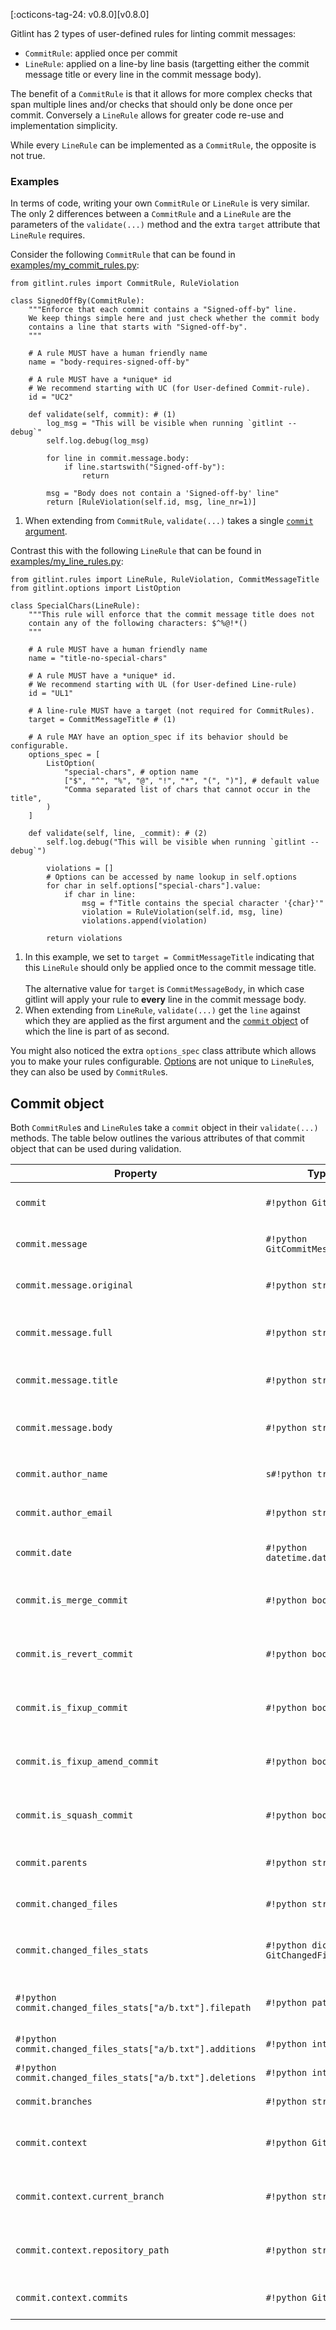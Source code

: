 [:octicons-tag-24: v0.8.0][v0.8.0] 

Gitlint has 2 types of user-defined rules for linting commit messages:

- `CommitRule`: applied once per commit
- `LineRule`: applied on a line-by line basis (targetting either the commit message title or every line in the commit message body).

The benefit of a `CommitRule` is that it allows for more complex checks that span multiple lines and/or checks
that should only be done once per commit. Conversely a `LineRule` allows for greater code re-use and implementation simplicity.

While every `LineRule` can be implemented as a `CommitRule`, the opposite is not true.

### Examples

In terms of code, writing your own `CommitRule` or `LineRule` is very similar.
The only 2 differences between a `CommitRule` and a `LineRule` are the parameters of the `validate(...)` method and the extra
`target` attribute that `LineRule` requires.

Consider the following `CommitRule` that can be found in [examples/my_commit_rules.py](https://github.com/jorisroovers/gitlint/blob/main/examples/my_commit_rules.py):

```{ .python .copy title="examples/my_commit_rules.py" linenums="1" hl_lines="16"}
from gitlint.rules import CommitRule, RuleViolation

class SignedOffBy(CommitRule):
    """Enforce that each commit contains a "Signed-off-by" line.
    We keep things simple here and just check whether the commit body
    contains a line that starts with "Signed-off-by".
    """

    # A rule MUST have a human friendly name
    name = "body-requires-signed-off-by"

    # A rule MUST have a *unique* id
    # We recommend starting with UC (for User-defined Commit-rule).
    id = "UC2"

    def validate(self, commit): # (1)
        log_msg = "This will be visible when running `gitlint --debug`"
        self.log.debug(log_msg)

        for line in commit.message.body:
            if line.startswith("Signed-off-by"):
                return

        msg = "Body does not contain a 'Signed-off-by' line"
        return [RuleViolation(self.id, msg, line_nr=1)]
```

1. When extending from `CommitRule`, `validate(...)` takes a single [`commit` argument](#commit-object).

Contrast this with the following `LineRule` that can be found in [examples/my_line_rules.py](https://github.com/jorisroovers/gitlint/blob/main/examples/my_line_rules.py):

```{ .python .copy title="examples/my_line_rules.py" linenums="1" hl_lines="17 28"}
from gitlint.rules import LineRule, RuleViolation, CommitMessageTitle
from gitlint.options import ListOption

class SpecialChars(LineRule):
    """This rule will enforce that the commit message title does not
    contain any of the following characters: $^%@!*()
    """

    # A rule MUST have a human friendly name
    name = "title-no-special-chars"

    # A rule MUST have a *unique* id.
    # We recommend starting with UL (for User-defined Line-rule)
    id = "UL1"

    # A line-rule MUST have a target (not required for CommitRules).
    target = CommitMessageTitle # (1)

    # A rule MAY have an option_spec if its behavior should be configurable.
    options_spec = [
        ListOption(
            "special-chars", # option name
            ["$", "^", "%", "@", "!", "*", "(", ")"], # default value
            "Comma separated list of chars that cannot occur in the title",
        )
    ]

    def validate(self, line, _commit): # (2)
        self.log.debug("This will be visible when running `gitlint --debug`")

        violations = []
        # Options can be accessed by name lookup in self.options
        for char in self.options["special-chars"].value:
            if char in line:
                msg = f"Title contains the special character '{char}'"
                violation = RuleViolation(self.id, msg, line)
                violations.append(violation)

        return violations
```

1. In this example, we set to `target = CommitMessageTitle`  indicating that this `LineRule`
   should only be applied once to the commit message title. <br><br>
   The alternative value for `target` is `CommitMessageBody`,
   in which case gitlint will apply your rule to **every** line in the commit message body.
2. When extending from `LineRule`, `validate(...)` get the `line` against which they are applied as the first argument and
   the [`commit` object](#commit-object) of which the line is part of as second.

You might also noticed the extra `options_spec` class attribute which allows you to make your rules configurable.
[Options](options.md) are not unique to `LineRule`s, they can also be used by `CommitRule`s.


## Commit object
Both `CommitRule`s and `LineRule`s take a `commit` object in their `validate(...)` methods.
The table below outlines the various attributes of that commit object that can be used during validation.


| Property                                       | Type                                       | Description                                                                          |
| ---------------------------------------------- | ------------------------------------------ | ------------------------------------------------------------------------------------ |
| `commit`                                       | `#!python GitCommit`                       | Python object representing the commit                                                |
| `commit.message`                               | `#!python GitCommitMessage`                | Python object representing the commit message                                        |
| `commit.message.original`                      | `#!python str`                             | Original commit message as returned by git                                           |
| `commit.message.full`                          | `#!python str`                             | Full commit message, without comments (lines starting with `#` removed).             |
| `commit.message.title`                         | `#!python str`                             | Title/subject of the commit message: the first line                                  |
| `commit.message.body`                          | `#!python str[]`                           | List of lines in the body of the commit message (i.e. starting from the second line) |
| `commit.author_name`                           | `s#!python tr`                             | Name of the author, result of `git log --pretty=%aN`                                 |
| `commit.author_email`                          | `#!python str`                             | Email of the author, result of `git log --pretty=%aE`                                |
| `commit.date`                                  | `#!python datetime.datetime`               | Python `datetime` object representing the time of commit                             |
| `commit.is_merge_commit`                       | `#!python bool`                            | Boolean indicating whether the commit is a merge commit or not.                      |
| `commit.is_revert_commit`                      | `#!python bool`                            | Boolean indicating whether the commit is a revert commit or not.                     |
| `commit.is_fixup_commit`                       | `#!python bool`                            | Boolean indicating whether the commit is a fixup commit or not.                      |
| `commit.is_fixup_amend_commit`                 | `#!python bool`                            | Boolean indicating whether the commit is a (fixup) amend commit or not.              |
| `commit.is_squash_commit`                      | `#!python bool`                            | Boolean indicating whether the commit is a squash cosmmit or not.                    |
| `commit.parents`                               | `#!python str[]`                           | List of parent commit `sha`s (only for merge commits).                               |
| `commit.changed_files`                         | `#!python str[]`                           | List of files changed in the commit (relative paths).                                |
| `commit.changed_files_stats`                   | `#!python dict[str, GitChangedFilesStats]` | Dictionary mapping the changed files to a `GitChangedFilesStats` objects             |
| `#!python commit.changed_files_stats["a/b.txt"].filepath`  | `#!python pathlib.Path`                    | Relative path (compared to repo root) of the file that was changed.                  |
| `#!python commit.changed_files_stats["a/b.txt"].additions` | `#!python int`                             | Number of additions in the file.                                                     |
| `#!python commit.changed_files_stats["a/b.txt"].deletions` | `#!python int`                             | Number of deletions in the file.                                                     |
| `commit.branches`                              | `#!python str[]`                           | List of branch names the commit is part of                                           |
| `commit.context`                               | `#!python GitContext`                      | Object pointing to the bigger git context that the commit is part of                 |
| `commit.context.current_branch`                | `#!python str`                             | Name of the currently active branch (of local repo)                                  |
| `commit.context.repository_path`               | `#!python str`                             | Absolute path pointing to the git repository being linted                            |
| `commit.context.commits`                       | `#!python GitCommit[]`                     | List of commits gitlint is acting on, NOT all commits in the repo.                   |